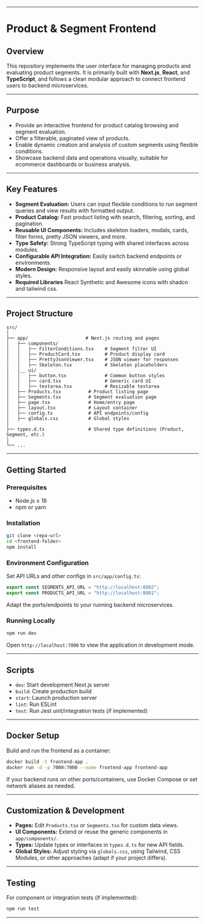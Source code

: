 ***

# Product & Segment Frontend

## Overview
This repository implements the user interface for managing products and evaluating product segments. It is primarily built with **Next.js**, **React**, and **TypeScript**, and follows a clean modular approach to connect frontend users to backend microservices.

***

## Purpose

- Provide an interactive frontend for product catalog browsing and segment evaluation.
- Offer a filterable, paginated view of products.
- Enable dynamic creation and analysis of custom segments using flexible conditions.
- Showcase backend data and operations visually, suitable for ecommerce dashboards or business analysis.

***

## Key Features

- **Segment Evaluation:** Users can input flexible conditions to run segment queries and view results with formatted output.
- **Product Catalog:** Fast product listing with search, filtering, sorting, and pagination.
- **Reusable UI Components:** Includes skeleton loaders, modals, cards, filter forms, pretty JSON viewers, and more.
- **Type Safety:** Strong TypeScript typing with shared interfaces across modules.
- **Configurable API Integration:** Easily switch backend endpoints or environments.
- **Modern Design:** Responsive layout and easily skinnable using global styles.
- **Required Libraries** React Synthetic and Awesome icons with shadcn and tailwind css.
***

## Project Structure

```
src/
│
├── app/                     # Next.js routing and pages
│   ├── components/
│   │   ├── FilterConditions.tsx    # Segment filter UI
│   │   ├── ProductCard.tsx         # Product display card
│   │   ├── PrettyJsonViewer.tsx    # JSON viewer for responses
│   │   ├── Skeleton.tsx            # Skeleton placeholders
|   |__ ui/
│   │   ├── button.tsx              # Common button styles
│   │   ├── card.tsx                # Generic card UI
│   │   ├── textarea.tsx            # Resizable textarea
│   ├── Products.tsx          # Product listing page
│   ├── Segments.tsx          # Segment evaluation page
│   ├── page.tsx              # Home/entry page
│   ├── layout.tsx            # Layout container
│   ├── config.ts             # API endpoints/config
│   ├── globals.css           # Global styles
│
├── types.d.ts                # Shared type definitions (Product, Segment, etc.)
│
└── ...
```

***

## Getting Started

### Prerequisites
- Node.js ≥ 18
- npm or yarn

### Installation

```bash
git clone <repo-url>
cd <frontend-folder>
npm install
```

### Environment Configuration

Set API URLs and other configs in `src/app/config.ts`:

```typescript
export const SEGMENTS_API_URL = "http://localhost:8002";
export const PRODUCTS_API_URL = "http://localhost:8001";
```

Adapt the ports/endpoints to your running backend microservices.

### Running Locally

```bash
npm run dev
```
Open `http://localhost:7000` to view the application in development mode.

***

## Scripts

- `dev`: Start development Next.js server
- `build`: Create production build
- `start`: Launch production server
- `lint`: Run ESLint
- `test`: Run Jest unit/integration tests (if implemented)

***

## Docker Setup

Build and run the frontend as a container:

```bash
docker build -t frontend-app .
docker run -d -p 7000:7000 --name frontend-app frontend-app
```

If your backend runs on other ports/containers, use Docker Compose or set network aliases as needed.

***

## Customization & Development

- **Pages:** Edit `Products.tsx` or `Segments.tsx` for custom data views.
- **UI Components:** Extend or reuse the generic components in `app/components/`.
- **Types:** Update types or interfaces in `types.d.ts` for new API fields.
- **Global Styles:** Adjust styling via `globals.css`, using Tailwind, CSS Modules, or other approaches (adapt if your project differs).

***

## Testing

For component or integration tests (if implemented):

```bash
npm run test
```

***


